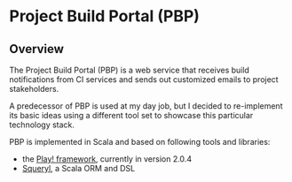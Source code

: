Project Build Portal (PBP)
==========================

Overview
--------

The Project Build Portal (PBP) is a web service that receives build notifications from CI services and sends out customized emails to project stakeholders.

A predecessor of PBP is used at my day job, but I decided to re-implement its basic ideas using a different tool set to showcase this particular technology stack.

PBP is implemented in Scala and based on following tools and libraries:

* the [Play! framework](www.playframework.org), currently in version 2.0.4
* [Squeryl](squeryl.org), a Scala ORM and DSL
